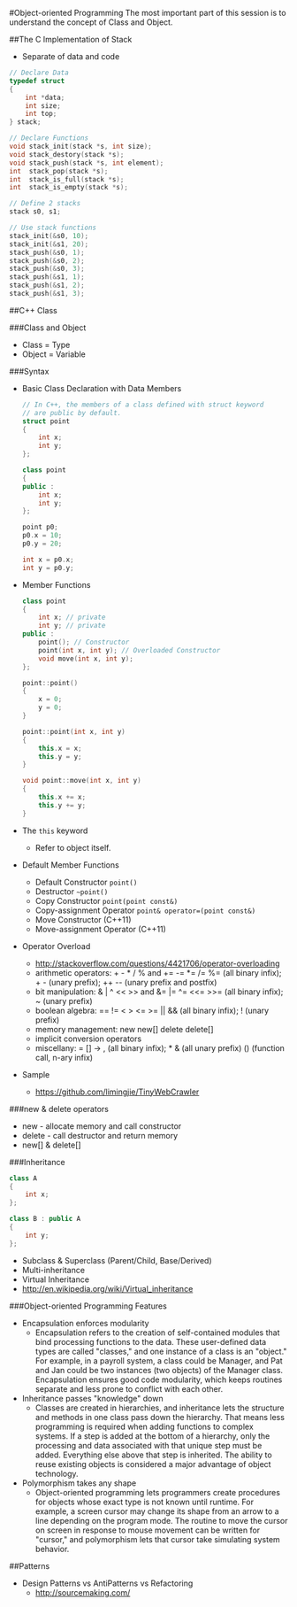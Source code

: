 #Object-oriented Programming
The most important part of this session is to understand the concept of Class and Object.

##The C Implementation of Stack
- Separate of data and code

```c
// Declare Data
typedef struct
{
    int *data;
    int size;
    int top;
} stack;

// Declare Functions
void stack_init(stack *s, int size);
void stack_destory(stack *s);
void stack_push(stack *s, int element);
int  stack_pop(stack *s);
int  stack_is_full(stack *s);
int  stack_is_empty(stack *s);

// Define 2 stacks
stack s0, s1;

// Use stack functions
stack_init(&s0, 10);
stack_init(&s1, 20);
stack_push(&s0, 1);
stack_push(&s0, 2);
stack_push(&s0, 3);
stack_push(&s1, 1);
stack_push(&s1, 2);
stack_push(&s1, 3);
```

##C++ Class

###Class and Object
- Class = Type
- Object = Variable

###Syntax
- Basic Class Declaration with Data Members

    ```c++
    // In C++, the members of a class defined with struct keyword
    // are public by default.
    struct point
    {
        int x;
        int y;
    };
    ```

    ```c++
    class point
    {
    public :
        int x;
        int y;
    };

    point p0;
    p0.x = 10;
    p0.y = 20;

    int x = p0.x;
    int y = p0.y;
    ```

- Member Functions

    ```c++
    class point
    {
        int x; // private
        int y; // private
    public :
        point(); // Constructor
        point(int x, int y); // Overloaded Constructor
        void move(int x, int y);
    };

    point::point()
    {
        x = 0;
        y = 0;
    }

    point::point(int x, int y)
    {
        this.x = x;
        this.y = y;
    }

    void point::move(int x, int y)
    {
        this.x += x;
        this.y += y;
    }
    ```

- The `this` keyword
  - Refer to object itself.

- Default Member Functions
  - Default Constructor `point()`
  - Destructor `~point()`
  - Copy Constructor `point(point const&)`
  - Copy-assignment Operator `point& operator=(point const&)`
  - Move Constructor (C++11)
  - Move-assignment Operator (C++11)

- Operator Overload
  - http://stackoverflow.com/questions/4421706/operator-overloading
  - arithmetic operators: + - * / % and += -= *= /= %= (all binary infix); + - (unary prefix); ++ -- (unary prefix and postfix)
  - bit manipulation: & | ^ << >> and &= |= ^= <<= >>= (all binary infix); ~ (unary prefix)
  - boolean algebra: == != < > <= >= || && (all binary infix); ! (unary prefix)
  - memory management: new new[] delete delete[]
  - implicit conversion operators
  - miscellany: = [] -> , (all binary infix); * & (all unary prefix) () (function call, n-ary infix)

- Sample
  - https://github.com/limingjie/TinyWebCrawler

###new & delete operators
- new - allocate memory and call constructor
- delete - call destructor and return memory
- new[] & delete[]

###Inheritance

```c++
class A
{
    int x;
};

class B : public A
{
    int y;
};
```

- Subclass & Superclass (Parent/Child, Base/Derived)
- Multi-inheritance
- Virtual Inheritance
 - http://en.wikipedia.org/wiki/Virtual_inheritance

###Object-oriented Programming Features
- Encapsulation enforces modularity
  - Encapsulation refers to the creation of self-contained modules that bind processing functions to the data. These user-defined data types are called "classes," and one instance of a class is an "object." For example, in a payroll system, a class could be Manager, and Pat and Jan could be two instances (two objects) of the Manager class. Encapsulation ensures good code modularity, which keeps routines separate and less prone to conflict with each other.
- Inheritance passes "knowledge" down
  - Classes are created in hierarchies, and inheritance lets the structure and methods in one class pass down the hierarchy. That means less programming is required when adding functions to complex systems. If a step is added at the bottom of a hierarchy, only the processing and data associated with that unique step must be added. Everything else above that step is inherited. The ability to reuse existing objects is considered a major advantage of object technology.
- Polymorphism takes any shape
  - Object-oriented programming lets programmers create procedures for objects whose exact type is not known until runtime. For example, a screen cursor may change its shape from an arrow to a line depending on the program mode. The routine to move the cursor on screen in response to mouse movement can be written for "cursor," and polymorphism lets that cursor take simulating system behavior.

##Patterns
- Design Patterns vs AntiPatterns vs Refactoring
  - http://sourcemaking.com/
